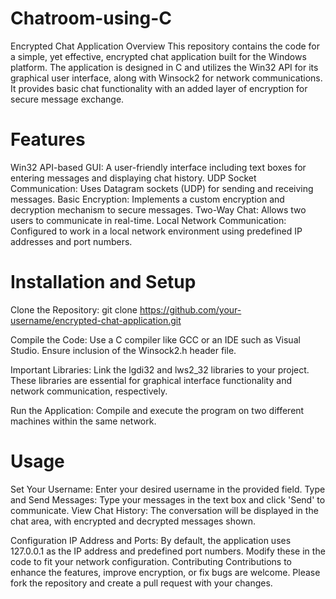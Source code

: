 # Chatroom-using-C
Encrypted Chat Application
Overview
This repository contains the code for a simple, yet effective, encrypted chat application built for the Windows platform. The application is designed in C and utilizes the Win32 API for its graphical user interface, along with Winsock2 for network communications. It provides basic chat functionality with an added layer of encryption for secure message exchange.

# Features
Win32 API-based GUI: A user-friendly interface including text boxes for entering messages and displaying chat history.
UDP Socket Communication: Uses Datagram sockets (UDP) for sending and receiving messages.
Basic Encryption: Implements a custom encryption and decryption mechanism to secure messages.
Two-Way Chat: Allows two users to communicate in real-time.
Local Network Communication: Configured to work in a local network environment using predefined IP addresses and port numbers.

# Installation and Setup
Clone the Repository:
git clone https://github.com/your-username/encrypted-chat-application.git

Compile the Code:
Use a C compiler like GCC or an IDE such as Visual Studio. Ensure inclusion of the Winsock2.h header file.

Important Libraries: Link the lgdi32 and lws2_32 libraries to your project. These libraries are essential for graphical interface functionality and network communication, respectively.

Run the Application:
Compile and execute the program on two different machines within the same network.

# Usage
Set Your Username: Enter your desired username in the provided field.
Type and Send Messages: Type your messages in the text box and click 'Send' to communicate.
View Chat History: The conversation will be displayed in the chat area, with encrypted and decrypted messages shown.

Configuration
IP Address and Ports: By default, the application uses 127.0.0.1 as the IP address and predefined port numbers. Modify these in the code to fit your network configuration.
Contributing
Contributions to enhance the features, improve encryption, or fix bugs are welcome. Please fork the repository and create a pull request with your changes.

